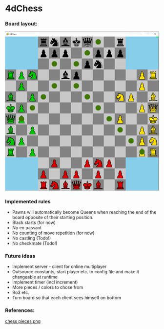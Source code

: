 # 4dChess


### Board layout:


![board](https://raw.githubusercontent.com/rokemHB/4dChess/main/chess/images/board_layout.png
)


### Implemented rules
- Pawns will automatically become Queens when reaching the end of the board opposite of their starting position.
- Black starts (for now)
- No en passant
- No counting of move repetition (for now)
- No castling (Todo!)
- No checkmate (Todo!)


### Future ideas
- Implement server - client for online multiplayer
- Outsource constants, start player etc. to config file and make it changeable at runtime
- Implement timer (incl increment)
- More pieces / colors to chose from
- Bo3 etc.
- Turn board so that each client sees himself on bottom


### References:

[chess pieces png](https://commons.wikimedia.org/wiki/Category:SVG_chess_pieces)